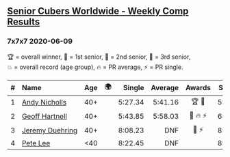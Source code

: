 <style>table {white-space: nowrap;}</style>
<link rel="stylesheet" type="text/css" href="/scw-comp/css/flags.css" />

## [Senior Cubers Worldwide - Weekly Comp Results](/scw-comp/results/)
### 7x7x7 2020-06-09

<span style="white-space: nowrap;">🏆 = overall winner</span>, <span style="white-space: nowrap;">🥇 = 1st senior</span>, <span style="white-space: nowrap;">🥈 = 2nd senior</span>, <span style="white-space: nowrap;">🥉 = 3rd senior</span>, <span style="white-space: nowrap;">💥 = overall record (age group)</span>, <span style="white-space: nowrap;">🔥 = PR average</span>, <span style="white-space: nowrap;">⚡ = PR single</span>.

| # | Name | Age | 🌍 | Single | Average | Awards | Solve 1 | Solve 2 | Solve 3 | Video |
| :--: | :-- | :--: | :--: | --: | --: | :--: | --: | --: | --: | :-- |
| 1 | [Andy Nicholls](../../persons/andy_nicholls/777.md) | 40+ | <i class="flag flag-GB" /> | 5:27.34 | 5:41.16 | 🏆 🥇 | 5:37.26 | 5:58.88 | 5:27.34 | [Desktop](https://www.facebook.com/events/1130228284009045/permalink/1130521167313090) / [Mobile](https://m.facebook.com/events/1130228284009045?view=permalink&id=1130521167313090) |
| 2 | [Geoff Hartnell](../../persons/geoff_hartnell/777.md) | 40+ | <i class="flag flag-GB" /> | 5:43.85 | 5:58.03 | 🥈 🔥 ⚡ | 6:03.40 | 6:06.85 | 5:43.85 | [Desktop](https://www.facebook.com/events/1130228284009045/permalink/1131048293927044) / [Mobile](https://m.facebook.com/events/1130228284009045?view=permalink&id=1131048293927044) |
| 3 | [Jeremy Duehring](../../persons/jeremy_duehring/777.md) | 40+ | <i class="flag flag-US" /> | 8:08.23 | DNF | 🥉 ⚡ | 8:08.23 | DNS | DNS | [Desktop](https://www.facebook.com/jeremy.duehring/videos/10160093213052846) / [Mobile](https://m.facebook.com/jeremy.duehring/videos/10160093213052846) |
| 4 | [Pete Lee](../../persons/pete_lee/777.md) | <40 | <i class="flag flag-GB" /> | 8:22.45 | DNF |  | 8:22.45 | 9:26.63 | DNS | [Desktop](https://www.facebook.com/events/1130228284009045/permalink/1130482110650329) / [Mobile](https://m.facebook.com/events/1130228284009045?view=permalink&id=1130482110650329) |

<!-- Global site tag (gtag.js) - Google Analytics -->
<script async src="https://www.googletagmanager.com/gtag/js?id=UA-86348435-3"></script>
<script>window.dataLayer = window.dataLayer || []; function gtag() {dataLayer.push(arguments);} gtag('js', new Date()); gtag('config', 'UA-86348435-3');</script>
